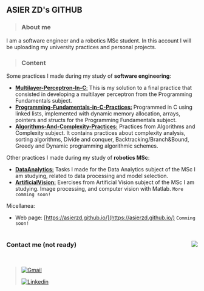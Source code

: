 ## ASIER ZD's GITHUB

> ### About me

I am a software engineer and a robotics MSc student.
In this account I will be uploading my university practices and personal projects.

> ### Content

Some practices I made during my study of **software engineering**:
- [**Multilayer-Perceptron-In-C**:](https://github.com/asierzd/Multilayer-Perceptron-In-C) This is my solution to a final practice that consisted in developing a multilayer perceptron from the Programming Fundamentals subject.
- [**Programming-Fundamentals-in-C-Practices:**](https://github.com/asierzd/Programming-Fundamentals-in-C-Practices) Programmed in C using linked lists, implemented with dynamic memory allocation, arrays, pointers and structs for the Programming Fundamentals subject.
- [**Algorithms-And-Complexity-Practices:**](https://github.com/asierzd/Algorithms-And-Complexity-Practices) Practices from Algorithms and Complexity subject. It contains practices about complexity analysis, sorting algorithms, Divide and conquer, Backtracking/Branch&Bound, Greedy and Dynamic programming algorithmic schemes.

Other practices I made during my study of **robotics MSc**:
- [**DataAnalytics:**](https://github.com/asierzd/DataAnalytics) Tasks I made for the Data Analytics subject of the MSc I am studying, related to data processing and model selection.
- [**ArtificialVision:**](https://github.com/asierzd/ArtificialVision) Exercises from Artificial Vision subject of the MSc I am studying. Image processing, and computer vision with Matlab.
`More comming soon!`

Micellanea:
- Web page: [https://asierzd.github.io/](https://asierzd.github.io/) `Comming soon!`

# 

<img align="right" src="https://github-readme-stats.vercel.app/api?username=asierzd&show_icons=true&icon_color=a80000&text_color=505050&bg_color=e0e0e0&title_color=003f61&custom_title=Stats"/>

### Contact me (not ready)

<br>

> [![Gmail](https://img.shields.io/badge/-Gmail-red?style=for-the-badge&logo=Gmail&logoColor=white)](mailto:example@gmail.com)
> 
> [![Linkedin](https://img.shields.io/badge/-LinkedIn-blue?style=for-the-badge&logo=Linkedin&logoColor=white)](https://www.linkedin.com/in/mi-cuenta/)
